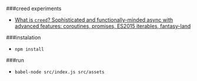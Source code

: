 ###creed experiments
+ [What is `creed`? Sophisticated and functionally-minded async with advanced features: coroutines, promises, ES2015 iterables, fantasy-land](http://blog.briancavalier.com/creed/)

###instalation
+ `npm install`

###run
+ `babel-node src/index.js src/assets`